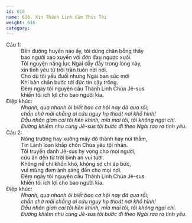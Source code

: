 ```yaml
---
id: 616
name: 616. Xin Thánh Linh Cảm Thúc Tôi
weight: 616
category: 
---
```

<dl><dt>Câu 1:</dt><dd data-verse="1">Bên đường huyên náo ấy, tôi dừng chân bỗng thấy <br/>bao người xao xuyến với đớn đau ngược xuôi. <br/>Tôi nguyện năng lực Ngài dẫy đầy trong lòng này, <br/>xin tình yêu từ trời tràn tuôn nơi nơi. <br/>Cho dù tôi yếu đuối nhưng Ngài ban sức mới <br/>Khi bàn chân bước tới đức tin cậy trông. <br/>Đêm ngày tôi nguyện cầu Thánh Linh Chúa Jê-sus <br/>khiến tôi ích lợi cho bao người kia. </dd><dt>Điệp khúc:</dt><dd data-chorus="1"><em>Nhanh, qua nhanh ôi biết bao cơ hội nay đã qua rồi; <br/>chần chờ mãi chẳng ai cứu nguy họ thoát nơi khổ hình! <br/>Dẫu nhân gian coi tôi hèn khinh, mỉa mai tôi, tôi không ngại chi. <br/>Đường khiêm nhu cùng Jê-sus tôi bước đi theo Ngài rao ra tình yêu. </em></dd><dt>Câu 2:</dt><dd data-verse="2">Nông trường hay xưởng máy đô thành hay núi thẳm, <br/>Tin Lành loan khắp chốn Chúa yêu tội nhân. <br/>Tôi truyền danh Jê-sus hy vọng cho mọi người, <br/>cứu ân đến từ trời bình an vui tươi. <br/>Không nề chi khốn khó, không sợ chi áp bức, <br/>vui mừng đem ánh sáng đến cho mọi nơi. <br/>Đêm ngày tôi nguyện cầu Thánh Linh Chúa Jê-sus <br/>khiến tôi ích lợi cho bao người kia. </dd><dt>Điệp khúc:</dt><dd data-chorus="1"><em>Nhanh, qua nhanh ôi biết bao cơ hội nay đã qua rồi; <br/>chần chờ mãi chẳng ai cứu nguy họ thoát nơi khổ hình! <br/>Dẫu nhân gian coi tôi hèn khinh, mỉa mai tôi, tôi không ngại chi. <br/>Đường khiêm nhu cùng Jê-sus tôi bước đi theo Ngài rao ra tình yêu. </em></dd></dl>
